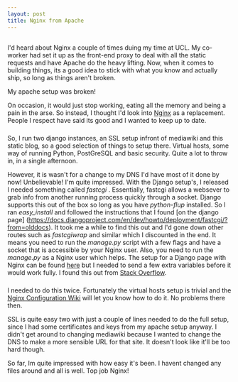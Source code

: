 ```yaml
---
layout: post
title: Nginx from Apache
---
```


##
I'd heard about Nginx a couple of times duing my time at UCL. My co-worker had set it up as the front-end proxy to deal with all the static requests and have Apache do the heavy lifting. Now, when it comes to building things, its a good idea to stick with what you know and actually ship, so long as things aren't broken.

My apache setup was broken!

On occasion, it would just stop working, eating all the memory and being a pain in the arse. So instead, I thought I'd look into [Nginx](http://wiki.nginx.org/Main) as a replacement. People I respect have said its good and I wanted to keep up to date. 

###
So, I run two django instances, an SSL setup infront of mediawiki and this static blog, so a good selection of things to setup there. Virtual hosts, some way of running Python, PostGreSQL and basic security. Quite a lot to throw in, in a single afternoon.

However, it is wasn't for a change to my DNS I'd have most of it done by now! Unbelievable! I'm quite impressed. With the Django setup's, I released I needed something called *fastcgi* . Essentially, fastcgi allows a websever to grab info from another running process quickly through a socket. Django supports this out of the box so long as you have *python-flup* installed. So I ran *easy_install* and followed the instructions that I found [on the django page] (https://docs.djangoproject.com/en/dev/howto/deployment/fastcgi/?from=olddocs). It took me a while to find this out and I'd gone down other routes such as *fastcgiwrap* and similar which I discounted in the end. It means you need to run the *manage.py* script with a few flags and have a socket that is accessible by your Nginx user. Also, you need to run the *manage.py* as a Nginx user which helps. The setup for a Django page with Nginx can be found [here](http://wiki.nginx.org/DjangoFastCGI) but I needed to send a few extra variables before it would work fully. I found this out from [Stack Overflow](http://stackoverflow.com/questions/2104723/django-nginx-url-problem).

###
I needed to do this twice. Fortunately the virtual hosts setup is trivial and the [Nginx Configuration Wiki](http://wiki.nginx.org/Configuration) will let you know how to do it. No problems there then.

SSL is quite easy two with just a couple of lines needed to do the full setup, since I had some certificates and keys from my apache setup anyway. I didn't get around to changing mediawiki because I wanted to change the DNS to make a more sensible URL for that site. It doesn't look like it'll be too hard though.

So far, Im quite impressed with how easy it's been. I havent changed any files around and all is well. Top job Nginx!
